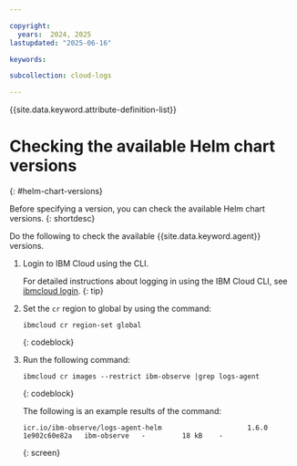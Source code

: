 ```yaml
---

copyright:
  years:  2024, 2025
lastupdated: "2025-06-16"

keywords:

subcollection: cloud-logs

---
```


{{site.data.keyword.attribute-definition-list}}



# Checking the available Helm chart versions
{: #helm-chart-versions}

Before specifying a version, you can check the available Helm chart versions.
{: shortdesc}

Do the following to check the available {{site.data.keyword.agent}} versions.

1. Login to IBM Cloud using the CLI.

    For detailed instructions about logging in using the IBM Cloud CLI, see [ibmcloud login](/docs/cli?topic=cli-ibmcloud_cli#ibmcloud_login).
    {: tip}

2. Set the `cr` region to global by using the command:

    ```text
    ibmcloud cr region-set global
    ```
    {: codeblock}

3. Run the following command:

    ```text
    ibmcloud cr images --restrict ibm-observe |grep logs-agent
    ```
    {: codeblock}

    The following is an example results of the command:

    ```screen
    icr.io/ibm-observe/logs-agent-helm                     1.6.0   1e902c60e82a   ibm-observe   -         18 kB    -
    ```
    {: screen}
